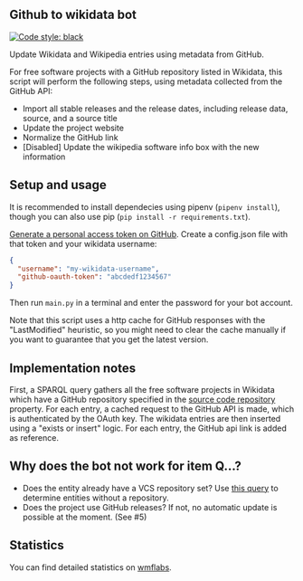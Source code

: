 ## Github to wikidata bot

[![Code style: black](https://img.shields.io/badge/code%20style-black-000000.svg)](https://github.com/ambv/black)

Update Wikidata and Wikipedia entries using metadata from GitHub.

For free software projects with a GitHub repository listed in Wikidata,
this script will perform the following steps,
using metadata collected from the GitHub API:

* Import all stable releases and the release dates, including release data, source, and a source title
* Update the project website
* Normalize the GitHub link
* [Disabled] Update the wikipedia software info box with the new information


## Setup and usage

It is recommended to install dependecies using pipenv (`pipenv install`),
though you can also use pip (`pip install -r requirements.txt`).

[Generate a personal access token on GitHub][github-token]. Create a config.json file with that token and your wikidata username:

```json
{
  "username": "my-wikidata-username",
  "github-oauth-token": "abcdedf1234567"
}
```

Then run `main.py` in a terminal and enter the password for your bot account.

Note that this script uses a http cache for GitHub responses
with the "LastModified" heuristic, so you might need to clear the cache manually
if you want to guarantee that you get the latest version.

## Implementation notes

First, a SPARQL query gathers all the free software projects in Wikidata
which have a GitHub repository specified in the [source code repository][repo-property] property.
For each entry, a cached request to the GitHub API is made,
which is authenticated by the OAuth key.
The wikidata entries are then inserted using a "exists or insert" logic.
For each entry, the GitHub api link is added as reference.

## Why does the bot not work for item Q…?

* Does the entity already have a VCS repository set? Use [this query][no-repo-query]
  to determine entities without a repository.
* Does the project use GitHub releases? If not, no automatic update is possible at the moment. (See #5)

## Statistics

You can find detailed statistics on [wmflabs][wmflabs].

[github-token]: https://help.github.com/articles/creating-a-personal-access-token-for-the-command-line/
[repo-property]: https://www.wikidata.org/wiki/Property:P1324
[no-repo-query]: https://github.com/konstin/github-wikidata-bot/blob/master/free_software_without_repository.rq
[wmflabs]: https://xtools.wmflabs.org/ec/wikidata/Github-wiki-bot
